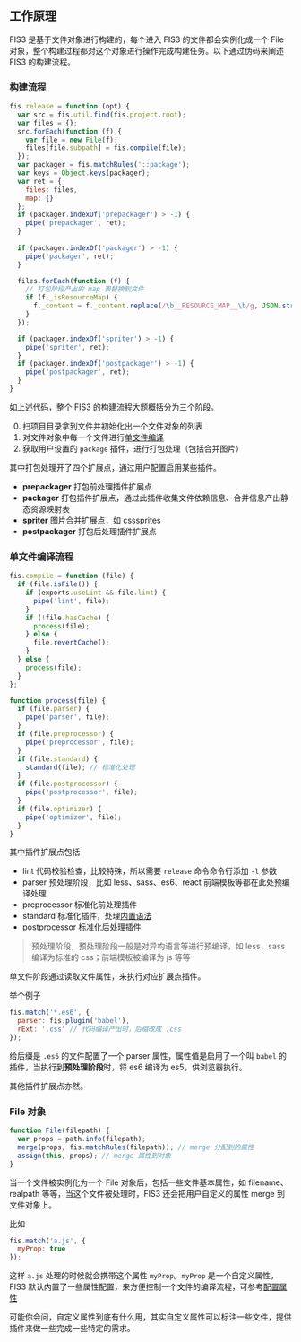 ## 工作原理

FIS3 是基于文件对象进行构建的，每个进入 FIS3 的文件都会实例化成一个 File 对象，整个构建过程都对这个对象进行操作完成构建任务。以下通过伪码来阐述 FIS3 的构建流程。

### 构建流程

```js
fis.release = function (opt) {
  var src = fis.util.find(fis.project.root);
  var files = {};
  src.forEach(function (f) {
    var file = new File(f);
    files[file.subpath] = fis.compile(file);
  });
  var packager = fis.matchRules('::package');
  var keys = Object.keys(packager);
  var ret = {
    files: files,
    map: {}
  };
  if (packager.indexOf('prepackager') > -1) {
    pipe('prepackager', ret);
  }
  
  if (packager.indexOf('packager') > -1) {
    pipe('packager', ret);
  }

  files.forEach(function (f) {
    // 打包阶段产出的 map 表替换到文件
    if (f._isResourceMap) {
      f._content = f._content.replace(/\b__RESOURCE_MAP__\b/g, JSON.stringify(ret.map));
    }
  });

  if (packager.indexOf('spriter') > -1) {
    pipe('spriter', ret);
  }
  if (packager.indexOf('postpackager') > -1) {
    pipe('postpackager', ret);
  } 
}
```

如上述代码，整个 FIS3 的构建流程大题概括分为三个阶段。

0. 扫项目目录拿到文件并初始化出一个文件对象的列表
1. 对文件对象中每一个文件进行[单文件编译](#单文件编译流程)
2. 获取用户设置的 `package` 插件，进行打包处理（包括合并图片）

其中打包处理开了四个扩展点，通过用户配置启用某些插件。

- **prepackager** 打包前处理插件扩展点
- **packager**  打包插件扩展点，通过此插件收集文件依赖信息、合并信息产出静态资源映射表
- **spriter** 图片合并扩展点，如 csssprites
- **postpackager** 打包后处理插件扩展点

### 单文件编译流程

```js
fis.compile = function (file) {
  if (file.isFile()) {
    if (exports.useLint && file.lint) {
      pipe('lint', file);
    }
    if (!file.hasCache) {
      process(file);
    } else {
      file.revertCache();
    }
  } else {
    process(file);
  }
};

function process(file) {
  if (file.parser) {
    pipe('parser', file);
  }
  if (file.preprocessor) {
    pipe('preprocessor', file);
  }
  if (file.standard) {
    standard(file); // 标准化处理
  }
  if (file.postprocessor) {
    pipe('postprocessor', file);
  }
  if (file.optimizer) {
    pipe('optimizer', file);
  }
}
```

其中插件扩展点包括

- lint 代码校验检查，比较特殊，所以需要 `release` 命令命令行添加 `-l` 参数
- parser 预处理阶段，比如 less、sass、es6、react 前端模板等都在此处预编译处理
- preprocessor 标准化前处理插件
- standard 标准化插件，处理[内置语法](./user-dev/inline.md)
- postprocessor 标准化后处理插件

> 预处理阶段，预处理阶段一般是对异构语言等进行预编译，如 less、sass 编译为标准的 css；前端模板被编译为 js 等等


单文件阶段通过读取文件属性，来执行对应扩展点插件。

举个例子

```js
fis.match('*.es6', {
  parser: fis.plugin('babel'),
  rExt: '.css' // 代码编译产出时，后缀改成 .css
});
```

给后缀是 `.es6` 的文件配置了一个 parser 属性，属性值是启用了一个叫 `babel` 的插件，当执行到**预处理阶段**时，将 es6 编译为 es5，供浏览器执行。

其他插件扩展点亦然。

### File 对象

```js
function File(filepath) {
  var props = path.info(filepath);
  merge(props, fis.matchRules(filepath)); // merge 分配到的属性
  assign(this, props); // merge 属性到对象
}
```

当一个文件被实例化为一个 File 对象后，包括一些文件基本属性，如 filename、realpath 等等，当这个文件被处理时，FIS3 还会把用户自定义的属性 merge 到文件对象上。

比如

```js
fis.match('a.js', {
  myProp: true
});
```

这样 `a.js` 处理的时候就会携带这个属性 `myProp`。`myProp` 是一个自定义属性，FIS3 默认内置了一些属性配置，来方便控制一个文件的编译流程，可参考[配置属性](./api/config-props.md)

可能你会问，自定义属性到底有什么用，其实自定义属性可以标注一些文件，提供插件来做一些完成一些特定的需求。

